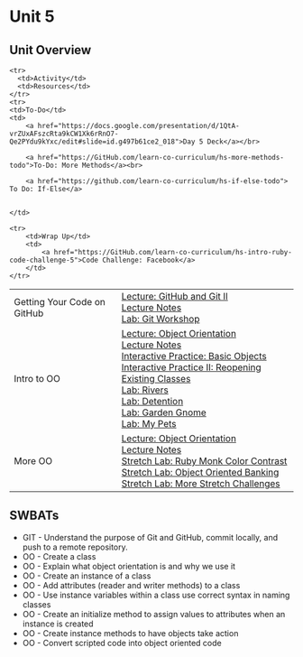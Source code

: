 # Unit 5

## Unit Overview

<table>

	<tr>
	  <td>Activity</td>
	  <td>Resources</td>
	</tr>	
	<tr>
    <td>To-Do</td>
    <td>
        <a href="https://docs.google.com/presentation/d/1QtA-vrZUxAFszcRta9kCW1Xk6rRnO7-Qe2PYdu9kYxc/edit#slide=id.g497b61ce2_018">Day 5 Deck</a></br>

        <a href="https://GitHub.com/learn-co-curriculum/hs-more-methods-todo">To-Do: More Methods</a><br>

        <a href="https://github.com/learn-co-curriculum/hs-if-else-todo"> To Do: If-Else</a>


    </td>
  </tr>
  <tr>
	  <td>Getting Your Code on GitHub</td>
	  <td>
	      <a href="lectures/GitHub-and-git-ii/LECTURE.md">Lecture: GitHub and Git II</a></br>
        <a href="lectures/GitHub-and-git-ii">Lecture Notes</a></br>
        <a href="https://github.com/learn-co-curriculum/hs-git-code-along-lab"> Lab: Git Workshop</a><br>
	  </td>
   </tr>
  <tr>
	  <td>Intro to OO</td>
	  <td>
	      <a href="lectures/object-orientation/LECTURE.md">Lecture: Object Orientation</a></br>
        <a href="lectures/object-orientation">Lecture Notes</a></br>
	      <a href="https://GitHub.com/learn-co-curriculum/hs-basic-objects-mini-lab">Interactive Practice: Basic Objects</a></br>
		 		<a href="https://GitHub.com/learn-co-curriculum/hs-oo-existing-classes-mini-lab">Interactive Practice II: Reopening Existing Classes</a></br>
        <a href="https://github.com/learn-co-curriculum/hs-oo-rivers-to-do"> Lab: Rivers</a><br>
		 		<a href="https://GitHub.com/learn-co-curriculum/hs-detention-oo-lab">Lab: Detention</a></br>
		 		<a href="https://GitHub.com/learn-co-curriculum/hs-garden-gnome-oo-lab">Lab: Garden Gnome</a></br>
		 		<a href="https://GitHub.com/learn-co-curriculum/hs-my-pets-oo-lab">Lab: My Pets</a>
	  </td>
   </tr>
   <tr>
		 <td>More OO</td>
		 <td>
		 	<a href="lectures/object-orientation/LECTURE.md">Lecture: Object Orientation</a></br>
      <a href="lectures/object-orientation">Lecture Notes</a></br>
		 	<a href="https://GitHub.com/learn-co-curriculum/hs-oo-stretch-labs">Stretch Lab: Ruby Monk Color Contrast</a></br>
		 	<a href="https://GitHub.com/learn-co-curriculum/hs-oo-banking">Stretch Lab: Object Oriented Banking</a></br>
		 	<a href="https://GitHub.com/learn-co-curriculum/hs-oo-stretch-challenges-lab">Stretch Lab: More Stretch Challenges</a>
			</td>
   	</tr>
   	
    <tr>
	    <td>Wrap Up</td>
	    <td>	        
	        <a href="https://GitHub.com/learn-co-curriculum/hs-intro-ruby-code-challenge-5">Code Challenge: Facebook</a>
	    </td>
    </tr>
</table>

## SWBATs
+ GIT - Understand the purpose of Git and GitHub, commit locally, and push to a remote repository.
+ OO - Create a class
+ OO - Explain what object orientation is and why we use it
+ OO - Create an instance of a class
+ OO - Add attributes (reader and writer methods) to a class
+ OO - Use instance variables within a class
use correct syntax in naming classes
+ OO - Create an initialize method to assign values to attributes when an instance is created
+ OO - Create instance methods to have objects take action
+ OO - Convert scripted code into object oriented code
